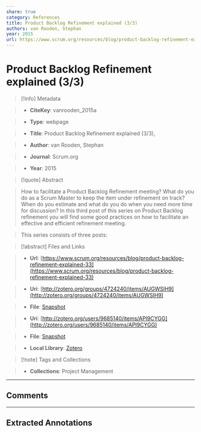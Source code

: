 ```yaml
---
share: true
category: References
title: Product Backlog Refinement explained (3/3)
authors: van Rooden, Stephan
year: 2015
url: https://www.scrum.org/resources/blog/product-backlog-refinement-explained-33
---
```

  
# Product Backlog Refinement explained (3/3)  
  
> [!info] Metadata  
> - **CiteKey**: vanrooden_2015a  
> - **Type**: webpage  
> - **Title**: Product Backlog Refinement explained (3/3),   
> - **Author**: van Rooden, Stephan  
> - **Journal**: Scrum.org   
> - **Year**: 2015   
  
> [!quote] Abstract  
> How to facilitate a Product Backlog Refinement meeting? What do you do as a Scrum Master to keep the item under refinement on track? When do you estimate and what do you do when you need more time for discussion? In this third post of this series on Product Backlog refinement you will find some good practices on how to facilitate an effective and efficient refinement meeting.  
> This series consists of three posts:  
  
> [!abstract] Files and Links  
> - **Url**: [https://www.scrum.org/resources/blog/product-backlog-refinement-explained-33](https://www.scrum.org/resources/blog/product-backlog-refinement-explained-33)  
> - **Uri**: [http://zotero.org/groups/4724240/items/AUGWSIH9](http://zotero.org/groups/4724240/items/AUGWSIH9)  
> - **File**: [Snapshot](file:///Users/jan/Zotero/storage/XNRPEPVU/product-backlog-refinement-explained-33.html)  
> - **Uri**: [http://zotero.org/users/9685140/items/API9CYGG](http://zotero.org/users/9685140/items/API9CYGG)  
> - **File**: [Snapshot](file:///Users/jan/Zotero/storage/BHG3X3DT/product-backlog-refinement-explained-33.html)  
> - **Local Library**: [Zotero]((zotero://select/library/items/API9CYGG))  
  
> [!note] Tags and Collections  
> - **Collections**: Project Management  
  
----  
  
## Comments  
  
  
  
----  
  
## Extracted Annotations  
  
